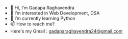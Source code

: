 - 👋 Hi, I’m Gadapa Raghavendra
- 👀 I’m interested in Web Development, DSA
- 🌱 I’m currently learning Python
- 📫 How to reach me? 
- Here's my Gmail : gadaparaghavendra24@gmail.com

<!---
raghav-2408/raghav-2408 is a ✨ special ✨ repository because its `README.md` (this file) appears on your GitHub profile.
You can click the Preview link to take a look at your changes.
--->
